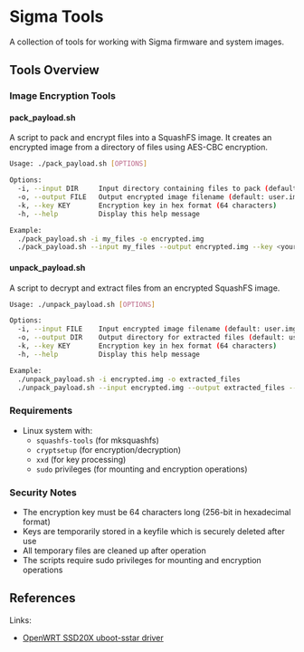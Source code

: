 # Sigma Tools

A collection of tools for working with Sigma firmware and system images.

## Tools Overview

### Image Encryption Tools

#### pack_payload.sh
A script to pack and encrypt files into a SquashFS image. It creates an encrypted image from a directory of files using AES-CBC encryption.

```bash
Usage: ./pack_payload.sh [OPTIONS]

Options:
  -i, --input DIR     Input directory containing files to pack (default: user_rootfs)
  -o, --output FILE   Output encrypted image filename (default: user.img)
  -k, --key KEY       Encryption key in hex format (64 characters)
  -h, --help          Display this help message

Example:
  ./pack_payload.sh -i my_files -o encrypted.img
  ./pack_payload.sh --input my_files --output encrypted.img --key <your-key>
```

#### unpack_payload.sh
A script to decrypt and extract files from an encrypted SquashFS image.

```bash
Usage: ./unpack_payload.sh [OPTIONS]

Options:
  -i, --input FILE    Input encrypted image filename (default: user.img)
  -o, --output DIR    Output directory for extracted files (default: user_rootfs)
  -k, --key KEY       Encryption key in hex format (64 characters)
  -h, --help          Display this help message

Example:
  ./unpack_payload.sh -i encrypted.img -o extracted_files
  ./unpack_payload.sh --input encrypted.img --output extracted_files --key <your-key>
```

### Requirements

- Linux system with:
  - `squashfs-tools` (for mksquashfs)
  - `cryptsetup` (for encryption/decryption)
  - `xxd` (for key processing)
  - `sudo` privileges (for mounting and encryption operations)

### Security Notes

- The encryption key must be 64 characters long (256-bit in hexadecimal format)
- Keys are temporarily stored in a keyfile which is securely deleted after use
- All temporary files are cleaned up after operation
- The scripts require sudo privileges for mounting and encryption operations

## References

Links:
- [OpenWRT SSD20X uboot-sstar driver](https://github.com/wireless-tag-com/openwrt-ssd20x/blob/0462db78958d11cb937e662f56a93cdf30b92a59/18.06/package/sigmastar/uboot-sstar/src/drivers/mstar/spinand/drvSPINAND_api.c#L556)
